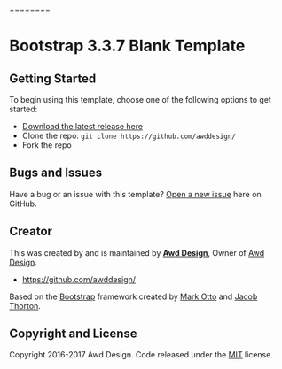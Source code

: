 
========

# Bootstrap 3.3.7 Blank Template



## Getting Started

To begin using this template, choose one of the following options to get started:
* [Download the latest release here](https://github.com/awddesign/)
* Clone the repo: `git clone https://github.com/awddesign/`
* Fork the repo

## Bugs and Issues

Have a bug or an issue with this template? [Open a new issue](https://github.com/awddesign/bootstrap-3.3.7/issues) here on GitHub.

## Creator

This was created by and is maintained by **[Awd Design](http://awddesign.co.uk/)**, Owner of [Awd Design](http://awddesign.co.uk/).

* https://github.com/awddesign/

Based on the [Bootstrap](http://getbootstrap.com/) framework created by [Mark Otto](https://twitter.com/mdo) and [Jacob Thorton](https://twitter.com/fat).

## Copyright and License

Copyright 2016-2017 Awd Design. Code released under the [MIT](https://github.com/awddesign/Licence.txt) license.


